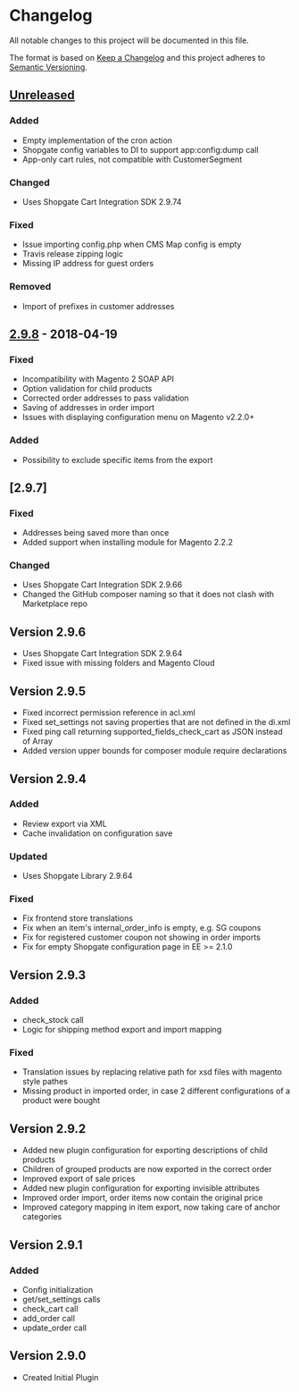 # Changelog

All notable changes to this project will be documented in this file.

The format is based on [Keep a Changelog](http://keepachangelog.com/) and this project adheres to [Semantic Versioning](http://semver.org/).

## [Unreleased]
### Added
- Empty implementation of the cron action
- Shopgate config variables to DI to support app:config:dump call
- App-only cart rules, not compatible with CustomerSegment
### Changed
- Uses Shopgate Cart Integration SDK 2.9.74
### Fixed
- Issue importing config.php when CMS Map config is empty
- Travis release zipping logic
- Missing IP address for guest orders
### Removed
- Import of prefixes in customer addresses

## [2.9.8] - 2018-04-19
### Fixed
- Incompatibility with Magento 2 SOAP API
- Option validation for child products
- Corrected order addresses to pass validation
- Saving of addresses in order import
- Issues with displaying configuration menu on Magento v2.2.0+
### Added
- Possibility to exclude specific items from the export

## [2.9.7]
### Fixed
- Addresses being saved more than once
- Added support when installing module for Magento 2.2.2
### Changed
- Uses Shopgate Cart Integration SDK 2.9.66
- Changed the GitHub composer naming so that it does not clash with Marketplace repo

## Version 2.9.6
- Uses Shopgate Cart Integration SDK 2.9.64
- Fixed issue with missing folders and Magento Cloud

## Version 2.9.5
- Fixed incorrect permission reference in acl.xml
- Fixed set_settings not saving properties that are not defined in the di.xml
- Fixed ping call returning supported_fields_check_cart as JSON instead of Array
- Added version upper bounds for composer module require declarations

## Version 2.9.4
### Added
- Review export via XML
- Cache invalidation on configuration save
### Updated
- Uses Shopgate Library 2.9.64
### Fixed
- Fix frontend store translations
- Fix when an item's internal_order_info is empty, e.g. SG coupons
- Fix for registered customer coupon not showing in order imports
- Fix for empty Shopgate configuration page in EE >= 2.1.0

## Version 2.9.3
### Added
- check_stock call
- Logic for shipping method export and import mapping
### Fixed
- Translation issues by replacing relative path for xsd files with magento style pathes
- Missing product in imported order, in case 2 different configurations of a product were bought

## Version 2.9.2
- Added new plugin configuration for exporting descriptions of child products
- Children of grouped products are now exported in the correct order
- Improved export of sale prices
- Added new plugin configuration for exporting invisible attributes
- Improved order import, order items now contain the original price
- Improved category mapping in item export, now taking care of anchor categories

## Version 2.9.1
### Added
- Config initialization
- get/set_settings calls
- check_cart call
- add_order call
- update_order call

## Version 2.9.0
- Created Initial Plugin

[Unreleased]: https://github.com/shopgate/cart-integration-magento2-base/compare/2.9.8...HEAD
[2.9.8]: https://github.com/shopgate/cart-integration-magento2-base/compare/2.9.7...2.9.8
